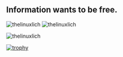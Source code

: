 ## Information wants to be free.

<p><img src="https://github-readme-stats.vercel.app/api/top-langs?username=thelinuxlich&show_icons=true&locale=en&layout=compact" alt="thelinuxlich" />

<img src="https://github-readme-stats.vercel.app/api?username=thelinuxlich&count_private=true&show_icons=true&locale=en" alt="thelinuxlich" />

<img src="https://github-readme-streak-stats.herokuapp.com/?user=thelinuxlich&" alt="thelinuxlich" /></p>

[![trophy](https://github-profile-trophy.vercel.app/?username=thelinuxlich&theme=onedark)](https://github.com/ryo-ma/github-profile-trophy)
